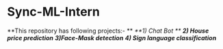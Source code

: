 # Sync-ML-Intern
**This repository has following projects:- **    _**1) Chat Bot **_    _**2) House price prediction**_    _**3)Face-Mask detection**_    _**4) Sign language classification**_
